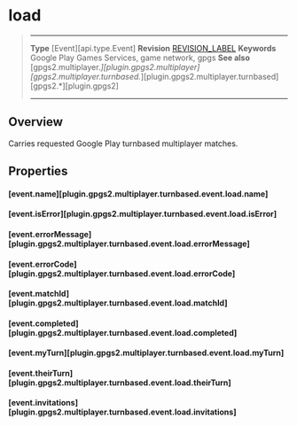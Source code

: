 # load

> --------------------- ------------------------------------------------------------------------------------------
> __Type__              [Event][api.type.Event]
> __Revision__          [REVISION_LABEL](REVISION_URL)
> __Keywords__          Google Play Games Services, game network, gpgs
> __See also__          [gpgs2.multiplayer.*][plugin.gpgs2.multiplayer]
>                       [gpgs2.multiplayer.turnbased.*][plugin.gpgs2.multiplayer.turnbased]
>                       [gpgs2.*][plugin.gpgs2]
> --------------------- ------------------------------------------------------------------------------------------

## Overview

Carries requested Google Play turnbased multiplayer matches.

## Properties

#### [event.name][plugin.gpgs2.multiplayer.turnbased.event.load.name]

#### [event.isError][plugin.gpgs2.multiplayer.turnbased.event.load.isError]

#### [event.errorMessage][plugin.gpgs2.multiplayer.turnbased.event.load.errorMessage]

#### [event.errorCode][plugin.gpgs2.multiplayer.turnbased.event.load.errorCode]

#### [event.matchId][plugin.gpgs2.multiplayer.turnbased.event.load.matchId]

#### [event.completed][plugin.gpgs2.multiplayer.turnbased.event.load.completed]

#### [event.myTurn][plugin.gpgs2.multiplayer.turnbased.event.load.myTurn]

#### [event.theirTurn][plugin.gpgs2.multiplayer.turnbased.event.load.theirTurn]

#### [event.invitations][plugin.gpgs2.multiplayer.turnbased.event.load.invitations]
